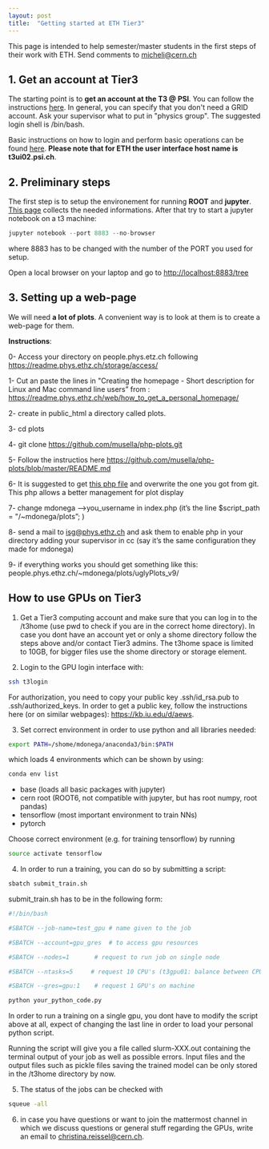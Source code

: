 ```yaml
---
layout: post
title:  "Getting started at ETH Tier3"
---
```


This page is intended to help semester/master students in the first steps of their work with ETH. Send comments to micheli@cern.ch

## 1. Get an account at Tier3

The starting point is to **get an account at the T3 @ PSI**. You can follow the instructions [here](https://wiki.chipp.ch/twiki/bin/view/CmsTier3/HowToGetAccount). In general, you can specify that you don't
need a GRID account. Ask your supervisor what to put in "physics group". The suggested login shell is /bin/bash.

Basic instructions on how to login and perform basic operations can be found [here](https://wiki.chipp.ch/twiki/bin/view/CmsTier3/HowToSetupYourAccount). **Please note that for ETH the user interface host name is t3ui02.psi.ch**. 

## 2. Preliminary steps

The first step is to setup the environement for running **ROOT** and **jupyter**. [This page](https://wiki.chipp.ch/twiki/bin/view/CmsTier3/HowToWorkInCmsEnv#The_ROOT_Environment_and_Jupyter) collects the needed informations. 
After that try to start a jupyter notebook on a t3 machine:

```python
jupyter notebook --port 8883 --no-browser 
```

where 8883 has to be changed with the number of the PORT you used for setup.

Open a local browser on your laptop and go to <http://localhost:8883/tree>

## 3. Setting up a web-page

We will need **a lot of plots**. A convenient way is to look at them is to create a web-page for them.

**Instructions**:

0- Access your directory on people.phys.etz.ch following <https://readme.phys.ethz.ch/storage/access/>

1- Cut an paste the lines in  "Creating the homepage - Short description for Linux and Mac command line users” from :  <https://readme.phys.ethz.ch/web/how_to_get_a_personal_homepage/>

2- create in public_html a directory called plots.

3- cd plots

4- git clone https://github.com/musella/php-plots.git 

5- Follow the instructios here <https://github.com/musella/php-plots/blob/master/README.md>

6- It is suggested to get [this php file](https://github.com/michelif/ETH-Students-instuctions/blob/master/index_for_students.php) and overwrite the one you got from git. This php allows a better management for plot display

7- change mdonega —>you_username in index.php
   (it’s the line    $script_path = "/~mdonega/plots”;   )
   
8- send a mail to isg@phys.ethz.ch and ask them to enable php in your directory adding your supervisor in cc (say it’s the same configuration they made for mdonega) 

9- if everything works you should get something like this: 
     people.phys.ethz.ch/~mdonega/plots/uglyPlots_v9/
     
## How to use GPUs on Tier3

1. Get a Tier3 computing account and make sure that you can log in to the /t3home (use pwd to check if you are in the correct home directory). In case you dont have an account yet or only a shome directory follow the steps above and/or contact Tier3 admins. The t3home space is limited to 10GB, for bigger files use the shome directory or storage element.

2. Login to the GPU login interface with:

```bash
ssh t3login
```
For authorization, you need to copy your public key .ssh/id_rsa.pub to .ssh/authorized_keys. In order to get a public key, follow the instructions here (or on similar webpages): https://kb.iu.edu/d/aews.

3. Set correct environment in order to use python and all libraries needed:

```bash
export PATH=/shome/mdonega/anaconda3/bin:$PATH
```

which loads 4 environments which can be shown by using:

```bash
conda env list
```

- base (loads all basic packages with jupyter)
- cern root (ROOT6, not compatible with jupyter, but has root numpy, root pandas) 
- tensorflow (most important environment to train NNs)
- pytorch

Choose correct environment (e.g. for training tensorflow) by running

```bash
source activate tensorflow
```

4. In order to run a training, you can do so by submitting a script:

```bash
sbatch submit_train.sh
```

submit_train.sh has to be in the following form:

```bash
#!/bin/bash

#SBATCH --job-name=test_gpu # name given to the job                    

#SBATCH --account=gpu_gres  # to access gpu resources

#SBATCH --nodes=1       # request to run job on single node                                       

#SBATCH --ntasks=5     # request 10 CPU's (t3gpu01: balance between CPU and GPU : 5CPU/1GPU)      

#SBATCH --gres=gpu:1    # request 1 GPU's on machine                                         

python your_python_code.py

```
In order to run a training on a single gpu, you dont have to modify the script above at all, expect of changing the last line in order to load your personal python script.

Running the script will give you a file called slurm-XXX.out containing the terminal output of your job as well as possible errors. Input files and the output files such as pickle files saving the trained model can be only stored in the /t3home directory by now.

5. The status of the jobs can be checked with 

```bash
squeue -all
```

6. in case you have questions or want to join the mattermost channel in which we discuss questions or general stuff
regarding the GPUs, write an email to christina.reissel@cern.ch.

